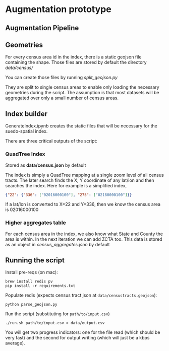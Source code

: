 # Augmentation prototype

## Augmentation Pipeline


## Geometries

For every census area id in the index, there is a static geojson file containing the shape. Those files are stored by default the directory *data/census/*

You can create those files by running *split_geojson.py*

They are split to single census areas to enable only loading the necessary geometries during the script. The assumption is that most datasets will be aggregated over only a small number of census areas.


## Index builder

GenerateIndex.ipynb creates the static files that will be necessary for the suedo-spatial index. 

There are three critical outputs of the script:

### QuadTree Index

Stored as **data/census.json** by default

The index is simply a QuadTree mapping at a single zoom level of all census tracts. The later search finds the X, Y coordinate of any lat/lon and then searches the index. Here for example is a simplified index,

```json
{"22": {"336": ["02016000100"], "275": ["02180000100"]}}
```

If a lat/lon is converted to X=22 and Y=336, then we know the census area is 02016000100


### Higher aggregates table

For each census area in the index, we also know what State and County the area is within. In the next iteration we can add ZCTA too. This data is stored as an object in *census_aggregates.json* by default

## Running the script

Install pre-reqs (on mac):

    brew install redis pv
    pip install -r requirements.txt

Populate redis (expects census tract json at `data/censustracts.geojson`):

    python parse_geojson.py

Run the script (substituting for `path/to/input.csv`)

    ./run.sh path/to/input.csv > data/output.csv

You will get two progress indicators: one for the file read (which should be
very fast) and the second for output writing (which will just be a kbps
average).
